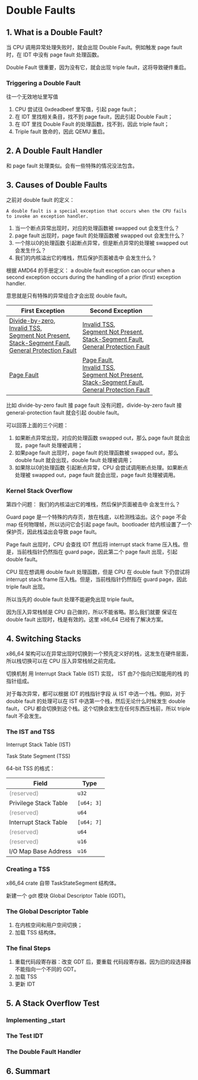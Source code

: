 # Double Faults

## 1. What is a Double Fault?
当 CPU 调用异常处理失败时，就会出现 Double Fault。例如触发 page fault 时，在 IDT 中没有 page fault 处理函数。

Double Fault 很重要，因为没有它，就会出现 triple fault，这将导致硬件重启。
### Triggering a Double Fault
往一个无效地址里写值

1. CPU 尝试往 0xdeadbeef 里写值，引起 page fault；
2. 在 IDT 里找相关条目，找不到 page fault，因此引起 Double Fault；
3. 在 IDT 里找 Double Fault 的处理函数，找不到，因此 triple fault；
4. Triple fault 致命的，因此 QEMU 重启。

## 2. A Double Fault Handler
和 page fault 处理类似。会有一些特殊的情况没法包含。

## 3. Causes of Double Faults

之前对 double fault 的定义：

    A double fault is a special exception that occurs when the CPU fails to invoke an exception handler.

1. 当一个断点异常出现时，对应的处理函数被 swapped out 会发生什么？
2. page fault 出现时，page fault 的处理函数被 swapped out 会发生什么？
3. 一个除以0的处理函数 引起断点异常，但是断点异常的处理被 swapped out 会发生什么？
4. 我们的内核溢出它的堆栈，然后保护页面被击中 会发生什么？

根据 AMD64 的手册定义：
    a double fault exception can occur when a second exception occurs during the handling of a prior (first) exception handler.

意思就是只有特殊的异常组合才会出现 double fault。

<table><thead><tr><th>First Exception</th><th>Second Exception</th></tr></thead><tbody>
<tr><td><a href="https://wiki.osdev.org/Exceptions#Divide-by-zero_Error">Divide-by-zero</a>,<br><a href="https://wiki.osdev.org/Exceptions#Invalid_TSS">Invalid TSS</a>,<br><a href="https://wiki.osdev.org/Exceptions#Segment_Not_Present">Segment Not Present</a>,<br><a href="https://wiki.osdev.org/Exceptions#Stack-Segment_Fault">Stack-Segment Fault</a>,<br><a href="https://wiki.osdev.org/Exceptions#General_Protection_Fault">General Protection Fault</a></td><td><a href="https://wiki.osdev.org/Exceptions#Invalid_TSS">Invalid TSS</a>,<br><a href="https://wiki.osdev.org/Exceptions#Segment_Not_Present">Segment Not Present</a>,<br><a href="https://wiki.osdev.org/Exceptions#Stack-Segment_Fault">Stack-Segment Fault</a>,<br><a href="https://wiki.osdev.org/Exceptions#General_Protection_Fault">General Protection Fault</a></td></tr>
<tr><td><a href="https://wiki.osdev.org/Exceptions#Page_Fault">Page Fault</a></td><td><a href="https://wiki.osdev.org/Exceptions#Page_Fault">Page Fault</a>,<br><a href="https://wiki.osdev.org/Exceptions#Invalid_TSS">Invalid TSS</a>,<br><a href="https://wiki.osdev.org/Exceptions#Segment_Not_Present">Segment Not Present</a>,<br><a href="https://wiki.osdev.org/Exceptions#Stack-Segment_Fault">Stack-Segment Fault</a>,<br><a href="https://wiki.osdev.org/Exceptions#General_Protection_Fault">General Protection Fault</a></td></tr>
</tbody></table>

比如 divide-by-zero fault 接 page fault 没有问题，divide-by-zero fault 接 general-protection fault 就会引起 double fault。

可以回答上面的三个问题：
1. 如果断点异常出现，对应的处理函数 swapped out，那么 page fault 就会出现，page fault 处理被调用；
2. 如果page fault 出现时，page fault 的处理函数被 swapped out，那么 double fault 就会出现，double fault 处理被调用；
3. 如果除以0的处理函数 引起断点异常，CPU 会尝试调用断点处理。如果断点处理被 swapped out，page fault 就会出现，page fault 处理被调用。

### Kernel Stack Overflow
第四个问题：
    我们的内核溢出它的堆栈，然后保护页面被击中 会发生什么？

Guard page 是一个特殊的内存页，放在栈底，以检测栈溢出。这个 page 不会 map 任何物理帧，所以访问它会引起 page fault。bootloader 给内核设置了一个保护页，因此栈溢出会导致 page fault。

Page fault 出现时，CPU 会查找 IDT 然后将 interrupt stack frame 压入栈。但是，当前栈指针仍然指在 guard page，因此第二个 page fault 出现，引起 double fault。

CPU 现在想调用 double fault 处理函数，但是 CPU 在 double fault 下仍尝试将 interrupt stack frame 压入栈。但是，当前栈指针仍然指在 guard page，因此 triple fault 出现。

所以当先的 double fault 处理不能避免出现 triple fault。

因为压入异常栈帧是 CPU 自己做的，所以不能省略。那么我们就要 保证在 double fault 出现时，栈是有效的。这里 x86_64 已经有了解决方案。

## 4. Switching Stacks
x86_64 架构可以在异常出现时切换到一个预先定义好的栈，这发生在硬件层面，所以栈切换可以在 CPU 压入异常栈帧之前完成。

切换机制 用 Interrupt Stack Table (IST) 实现， IST 由7个指向已知能用的栈 的指针组成。

对于每次异常，都可以根据 IDT 的栈指针字段 从 IST 中选一个栈。例如，对于 double fault 的处理可以在 IST 中选第一个栈，然后无论什么时候发生 double fault， CPU 都会切换到这个栈。这个切换会发生在任何东西压栈前，所以 triple fault 不会发生。

### The IST and TSS
Interrupt Stack Table (IST)

Task State Segment (TSS)

64-bit TSS 的格式：

<table><thead><tr><th>Field</th><th>Type</th></tr></thead><tbody>
<tr><td><span style="opacity: 0.5">(reserved)</span></td><td><code>u32</code></td></tr>
<tr><td>Privilege Stack Table</td><td><code>[u64; 3]</code></td></tr>
<tr><td><span style="opacity: 0.5">(reserved)</span></td><td><code>u64</code></td></tr>
<tr><td>Interrupt Stack Table</td><td><code>[u64; 7]</code></td></tr>
<tr><td><span style="opacity: 0.5">(reserved)</span></td><td><code>u64</code></td></tr>
<tr><td><span style="opacity: 0.5">(reserved)</span></td><td><code>u16</code></td></tr>
<tr><td>I/O Map Base Address</td><td><code>u16</code></td></tr>
</tbody></table>

### Creating a TSS
x86_64 crate 自带 TaskStateSegment 结构体。

新建一个 gdt 模块 Global Descriptor Table (GDT)。
### The Global Descriptor Table
1. 在内核空间和用户空间切换；
2. 加载 TSS 结构体。
### The final Steps
1. 重载代码段寄存器：改变 GDT 后，要重载 代码段寄存器。因为旧的段选择器不能指向一个不同的 GDT。
2. 加载 TSS
3. 更新 IDT
## 5. A Stack Overflow Test
### Implementing _start
### The Test IDT
### The Double Fault Handler
## 6. Summart
